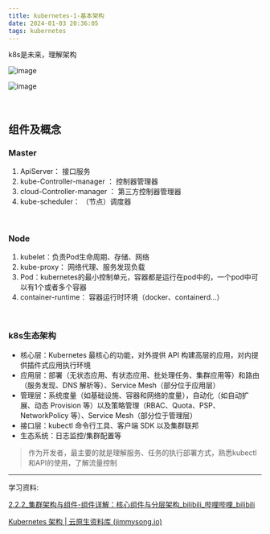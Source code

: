 ```yaml
---
title: kubernetes-1-基本架构
date: 2024-01-03 20:36:05
tags: kubernetes
---
```

k8s是未来，理解架构
<!--more-->


​![image](/images/assets/image-20240116140626-xdrpftt.png)​


​​![image](/images/assets/image-20240117120120-oyzznx1.png)​​

‍
## 组件及概念

### Master

1. ApiServer： 接口服务
2. kube-Controller-manager ： 控制器管理器
3. cloud-Controller-manager ： 第三方控制器管理器
4. kube-scheduler： （节点）调度器

‍

### Node

1. kubelet：负责Pod生命周期、存储、网络
2. kube-proxy： 网络代理、服务发现负载
3. Pod：kubernetes的最小控制单元，容器都是运行在pod中的，一个pod中可以有1个或者多个容器
4. container-runtime： 容器运行时环境（docker、containerd...）

‍

### k8s生态架构

* 核心层：Kubernetes 最核心的功能，对外提供 API 构建高层的应用，对内提供插件式应用执行环境
* 应用层：部署（无状态应用、有状态应用、批处理任务、集群应用等）和路由（服务发现、DNS 解析等）、Service Mesh（部分位于应用层）
* 管理层：系统度量（如基础设施、容器和网络的度量），自动化（如自动扩展、动态 Provision 等）以及策略管理（RBAC、Quota、PSP、NetworkPolicy 等）、Service Mesh（部分位于管理层）
* 接口层：kubectl 命令行工具、客户端 SDK 以及集群联邦
* 生态系统：日志监控/集群配置等
> 作为开发者，最主要的就是理解服务、任务的执行部署方式，熟悉kubectl和API的使用，了解流量控制  





---
学习资料:

[2.2.2_集群架构与组件-组件详解：核心组件与分层架构_bilibili_哔哩哔哩_bilibili](https://www.bilibili.com/video/BV1MT411x7GH?p=10&spm_id_from=pageDriver&vd_source=eeb1c6e015a7ca03cb75e71d6ae0a6e1)  

[Kubernetes 架构 | 云原生资料库 (jimmysong.io)](https://lib.jimmysong.io/kubernetes-handbook/architecture/)  


